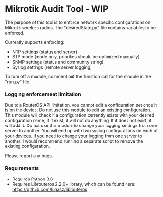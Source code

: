 # Mikrotik Audit Tool - WIP

The purpose of this tool is to enforce network specific configurations on Mikrotik wireless radios. The "desiredState.py" file contains variables to be enforced. 

Currently supports enforcing:
* NTP settings (status and server)
* STP mode (mode only, priorities should be optimized manually)
* SNMP settings (status and community string)
* Syslog settings (remote server logging)

To turn off a module, comment out the function call for the module in the "run.py" file.

### Logging enforcement limitation

Due to a RouterOS API limitation, you cannot edit a configuration set once it is on the device. Do not use this module to edit an existing configuration. This module will check if a configuration currently exists with your desired configuration name, if it exist, it will not do anything. If it does not exist, it will add it. Do not use this module to change your logging settings from one server to another. You will end up with two syslog configurations on each of your devices. If you need to change your logging from one server to another, I would recommend running a separate script to remove the existing configuration.


Please report any bugs.

### Requirements
* Requires Python 3.6+.
* Requires Librouteros 2.2.0+ library, which can be found here: https://github.com/luqasz/librouteros